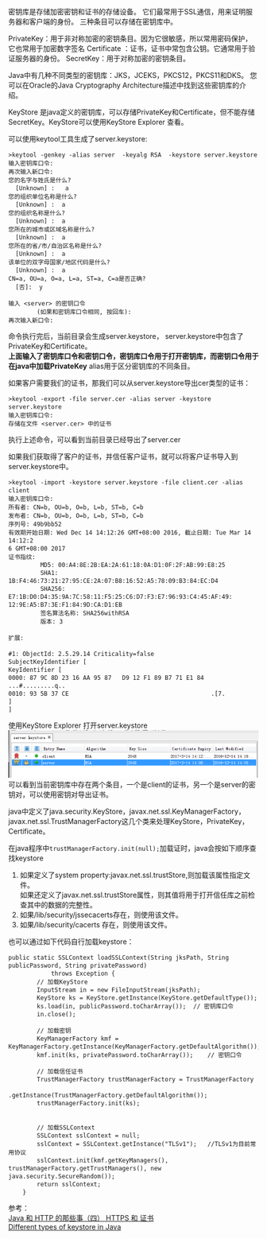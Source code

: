 密钥库是存储加密密钥和证书的存储设备。 它们最常用于SSL通信，用来证明服务器和客户端的身份。 三种条目可以存储在密钥库中。

PrivateKey：用于非对称加密的密钥条目。因为它很敏感，所以常用密码保护，它也常用于加密数字签名
Certificate ：证书，证书中常包含公钥。它通常用于验证服务器的身份。 
SecretKey：用于对称加密的密钥条目。

Java中有几种不同类型的密钥库：JKS，JCEKS，PKCS12，PKCS11和DKS。 您可以在Oracle的Java Cryptography Architecture描述中找到这些密钥库的介绍。


KeyStore 是java定义的密钥库，可以存储PrivateKey和Certificate，但不能存储SecretKey。KeyStore可以使用KeyStore Explorer 查看。

可以使用keytool工具生成了server.keystore:
```
>keytool -genkey -alias server  -keyalg RSA  -keystore server.keystore
输入密钥库口令:
再次输入新口令:
您的名字与姓氏是什么?
  [Unknown] :   a
您的组织单位名称是什么?
  [Unknown] :  a
您的组织名称是什么?
  [Unknown] :  a
您所在的城市或区域名称是什么?
  [Unknown] :  a
您所在的省/市/自治区名称是什么?
  [Unknown] :  a
该单位的双字母国家/地区代码是什么?
  [Unknown] :  a
CN=a, OU=a, O=a, L=a, ST=a, C=a是否正确?
  [否]:  y

输入 <server> 的密钥口令
        (如果和密钥库口令相同, 按回车):
再次输入新口令:
```
命令执行完后，当前目录会生成server.keystore， server.keystore中包含了PrivateKey和Certificate。  
**上面输入了密钥库口令和密钥口令，密钥库口令用于打开密钥库，而密钥口令用于在java中加载PrivateKey**
alias用于区分密钥库的不同条目。

如果客户需要我们的证书，那我们可以从server.keystore导出cer类型的证书：
```
>keytool -export -file server.cer -alias server -keystore server.keystore
输入密钥库口令:
存储在文件 <server.cer> 中的证书
```
执行上述命令，可以看到当前目录已经导出了server.cer


如果我们获取得了客户的证书，并信任客户证书，就可以将客户证书导入到server.keystore中。
```
>keytool -import -keystore server.keystore -file client.cer -alias  client
输入密钥库口令:
所有者: CN=b, OU=b, O=b, L=b, ST=b, C=b
发布者: CN=b, OU=b, O=b, L=b, ST=b, C=b
序列号: 49b9bb52
有效期开始日期: Wed Dec 14 14:12:26 GMT+08:00 2016, 截止日期: Tue Mar 14 14:12:2
6 GMT+08:00 2017
证书指纹:
         MD5: 00:A4:8E:2B:EA:2A:61:18:0A:D1:0F:2F:AB:99:E8:25
         SHA1: 1B:F4:46:73:21:27:95:CE:2A:07:B8:16:52:A5:78:09:B3:84:EC:D4
         SHA256: E7:1B:D0:D4:35:9A:7C:58:11:F5:25:C6:D7:F3:E7:96:93:C4:45:AF:49:
12:9E:A5:B7:3E:F1:84:9D:CA:D1:EB
         签名算法名称: SHA256withRSA
         版本: 3

扩展:

#1: ObjectId: 2.5.29.14 Criticality=false
SubjectKeyIdentifier [
KeyIdentifier [
0000: 87 9C 8D 23 16 AA 95 87   D9 12 F1 89 B7 71 E1 84  ...#.........q..
0010: 93 5B 37 CE                                        .[7.
]
]
```
使用KeyStore Explorer 打开server.keystore
![](java-keystore/1.png)  
可以看到当前密钥库中存在两个条目，一个是client的证书，另一个是server的密钥对，可以使用密钥对导出证书。


java中定义了java.security.KeyStore，javax.net.ssl.KeyManagerFactory，javax.net.ssl.TrustManagerFactory这几个类来处理KeyStore，PrivateKey，Certificate。

在java程序中`trustManagerFactory.init(null);`加载证时，java会按如下顺序查找keystore  
1. 如果定义了system property:javax.net.ssl.trustStore,则加载该属性指定文件。  
如果还定义了javax.net.ssl.trustStore属性，则其值将用于打开信任库之前检查其中的数据的完整性。  
2. 如果<java-home>/lib/security/jssecacerts存在，则使用该文件。  
3. 如果<java-home>/lib/security/cacerts 存在，则使用该文件。  

也可以通过如下代码自行加载keystore：
```
public static SSLContext loadSSLContext(String jksPath, String publicPassword, String privatePassword)
            throws Exception {
        // 加载KeyStore
        InputStream in = new FileInputStream(jksPath);
        KeyStore ks = KeyStore.getInstance(KeyStore.getDefaultType());
        ks.load(in, publicPassword.toCharArray());	// 密钥库口令
        in.close();

        // 加载密钥
        KeyManagerFactory kmf = KeyManagerFactory.getInstance(KeyManagerFactory.getDefaultAlgorithm());
        kmf.init(ks, privatePassword.toCharArray());	// 密钥口令

        // 加载信任证书
        TrustManagerFactory trustManagerFactory = TrustManagerFactory
                .getInstance(TrustManagerFactory.getDefaultAlgorithm());
        trustManagerFactory.init(ks);


        // 加载SSLContext
        SSLContext sslContext = null;
        sslContext = SSLContext.getInstance("TLSv1");   //TLSv1为目前常用协议
        sslContext.init(kmf.getKeyManagers(), trustManagerFactory.getTrustManagers(), new java.security.SecureRandom());
        return sslContext;
    }
```

参考：  
[Java 和 HTTP 的那些事（四） HTTPS 和 证书](http://www.aneasystone.com/archives/2016/04/java-and-https.html)  
[Different types of keystore in Java](http://www.pixelstech.net/article/1408345768-Different-types-of-keystore-in-Java----Overview)